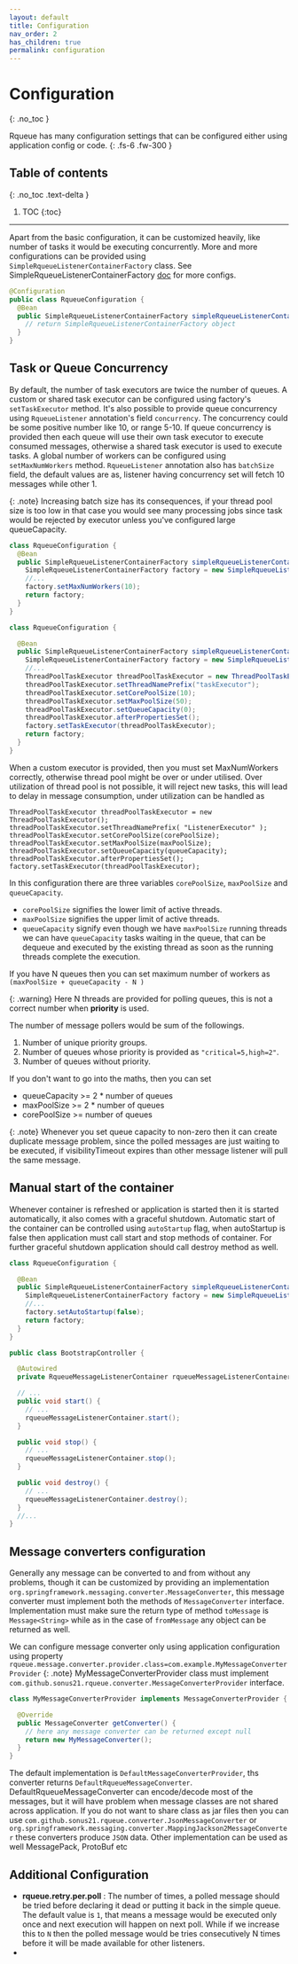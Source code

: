 ```yaml
---
layout: default
title: Configuration
nav_order: 2
has_children: true
permalink: configuration
---
```



# Configuration
{: .no_toc }

Rqueue has many configuration settings that can be configured either using application config or code.
{: .fs-6 .fw-300 }

## Table of contents
{: .no_toc .text-delta }

1. TOC
{:toc}

---
Apart from the basic configuration, it can be customized heavily, like number of tasks it would be
executing concurrently. More and more configurations can be provided using 
`SimpleRqueueListenerContainerFactory` class. See SimpleRqueueListenerContainerFactory [doc](https://javadoc.io/doc/com.github.sonus21/rqueue-core/latest/com/github/sonus21/rqueue/config/SimpleRqueueListenerContainerFactory.html) for more configs.

```java
@Configuration
public class RqueueConfiguration {
  @Bean
  public SimpleRqueueListenerContainerFactory simpleRqueueListenerContainerFactory() {
    // return SimpleRqueueListenerContainerFactory object
  }
}
```

## Task or Queue Concurrency
By default, the number of task executors are twice the number of queues. A custom or shared task 
executor can be configured using factory's `setTaskExecutor` method. It's also possible to provide 
queue concurrency using `RqueueListener` annotation's field `concurrency`. The concurrency could be
some positive number like 10, or range 5-10. If queue concurrency is provided then each queue will 
use their own task executor to execute consumed messages, otherwise a shared task executor is used 
to execute tasks. A global number of workers can be configured using  `setMaxNumWorkers` method.
`RqueueListener` annotation also has `batchSize` field, the default values are as, 
listener having concurrency set will fetch 10 messages while other 1.

{: .note}
Increasing batch size has its consequences, if your thread pool size is too low in that case
you would see many processing jobs since task would be rejected by executor unless you've configured
large queueCapacity.

```java
class RqueueConfiguration {
  @Bean
  public SimpleRqueueListenerContainerFactory simpleRqueueListenerContainerFactory() {
    SimpleRqueueListenerContainerFactory factory = new SimpleRqueueListenerContainerFactory();
    //...
    factory.setMaxNumWorkers(10);
    return factory;
  }
}
```

```java
class RqueueConfiguration {

  @Bean
  public SimpleRqueueListenerContainerFactory simpleRqueueListenerContainerFactory() {
    SimpleRqueueListenerContainerFactory factory = new SimpleRqueueListenerContainerFactory();
    //...
    ThreadPoolTaskExecutor threadPoolTaskExecutor = new ThreadPoolTaskExecutor();
    threadPoolTaskExecutor.setThreadNamePrefix("taskExecutor");
    threadPoolTaskExecutor.setCorePoolSize(10);
    threadPoolTaskExecutor.setMaxPoolSize(50);
    threadPoolTaskExecutor.setQueueCapacity(0);
    threadPoolTaskExecutor.afterPropertiesSet();
    factory.setTaskExecutor(threadPoolTaskExecutor);
    return factory;
  }
}
```

When a custom executor is provided, then you must set MaxNumWorkers correctly, otherwise thread pool
might be over or under utilised. Over utilization of thread pool is not possible, it will reject new
tasks, this will lead to delay in message consumption, under utilization can be handled as

```
ThreadPoolTaskExecutor threadPoolTaskExecutor = new ThreadPoolTaskExecutor();
threadPoolTaskExecutor.setThreadNamePrefix( "ListenerExecutor" );
threadPoolTaskExecutor.setCorePoolSize(corePoolSize);
threadPoolTaskExecutor.setMaxPoolSize(maxPoolSize);
threadPoolTaskExecutor.setQueueCapacity(queueCapacity);
threadPoolTaskExecutor.afterPropertiesSet();
factory.setTaskExecutor(threadPoolTaskExecutor);
```

In this configuration there are three variables `corePoolSize`, `maxPoolSize` and `queueCapacity`.

* `corePoolSize` signifies the lower limit of active threads.  
* `maxPoolSize` signifies the upper limit of active threads.
* `queueCapacity` signify even though we have `maxPoolSize` running threads we can have 
`queueCapacity` tasks waiting in the queue, that can be dequeue and executed by the existing thread 
as soon as the running threads complete the execution.

If you have N queues then you can set maximum number of workers as `(maxPoolSize + queueCapacity - N )`

{: .warning}
Here N threads are provided for polling queues, this is not a correct number when **priority** is
used.

The number of message pollers would be sum of the followings.

1. Number of unique priority groups.
2. Number of queues whose priority is provided as `"critical=5,high=2"`.
3. Number of queues without priority.

If you don't want to go into the maths, then you can set

* queueCapacity >= 2 * number of queues
* maxPoolSize >= 2 * number of queues
* corePoolSize >= number of queues

{: .note}
Whenever you set queue capacity to non-zero then it can create duplicate message problem,
since the polled messages are just waiting to be executed, if visibilityTimeout expires than other
message listener will pull the same message.

## Manual start of the container

Whenever container is refreshed or application is started then it is started automatically, it also
comes with a graceful shutdown. Automatic start of the container can be controlled
using `autoStartup` flag, when autoStartup is false then application must call start and stop
methods of container. For further graceful shutdown application should call destroy method as well.

```java
class RqueueConfiguration {

  @Bean
  public SimpleRqueueListenerContainerFactory simpleRqueueListenerContainerFactory() {
    SimpleRqueueListenerContainerFactory factory = new SimpleRqueueListenerContainerFactory();
    //...
    factory.setAutoStartup(false);
    return factory;
  }
}
```

```java
public class BootstrapController {

  @Autowired
  private RqueueMessageListenerContainer rqueueMessageListenerContainer;

  // ...
  public void start() {
    // ...
    rqueueMessageListenerContainer.start();
  }

  public void stop() {
    // ...
    rqueueMessageListenerContainer.stop();
  }

  public void destroy() {
    // ...
    rqueueMessageListenerContainer.destroy();
  }
  //...
}
```

## Message converters configuration

Generally any message can be converted to and from without any problems, though it can be customized
by providing an implementation `org.springframework.messaging.converter.MessageConverter`, this
message converter must implement both the methods of `MessageConverter` interface. Implementation
must make sure the return type of method `toMessage` is `Message<String>` while as in the case
of `fromMessage` any object can be returned as well.

We can configure message converter only using application configuration using property
`rqueue.message.converter.provider.class=com.example.MyMessageConverterProvider`
{: .note}
MyMessageConverterProvider class must implement 
`com.github.sonus21.rqueue.converter.MessageConverterProvider` interface.

```java
class MyMessageConverterProvider implements MessageConverterProvider {

  @Override
  public MessageConverter getConverter() {
    // here any message converter can be returned except null 
    return new MyMessageConverter();
  }
}
```

The default implementation is `DefaultMessageConverterProvider`, ths converter
returns `DefaultRqueueMessageConverter`. DefaultRqueueMessageConverter can encode/decode most of the
messages, but it will have problem when message classes are not shared across application. If you do
not want to share class as jar files then you can
use `com.github.sonus21.rqueue.converter.JsonMessageConverter`
or `org.springframework.messaging.converter.MappingJackson2MessageConverter`  these converters
produce `JSON` data. Other implementation can be used as well MessagePack, ProtoBuf etc

## Additional Configuration

- **rqueue.retry.per.poll** : The number of times, a polled message should be tried before declaring it
  dead or putting it back in the simple queue. The default value is `1`, that means a message would
  be executed only once and next execution will happen on next poll. While if we increase this
  to `N` then the polled message would be tries consecutively N times before it will be made
  available for other listeners.
- 


